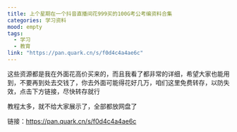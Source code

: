 ```yaml
---
title: 上个星期在一个抖音直播间花999买的100G考公考编资料合集
categories: 学习资料
mood: empty
tags:
  - 学习
  - 教育
link: "https://pan.quark.cn/s/f0d4c4a4ae6c"
---
```





这些资源都是我在外面花高价买来的，而且我看了都非常的详细，希望大家也能用到，不要再到处去交钱了，你去外面可能得花好几万，咱们这里免费转存，以防失效，点击下方链接，尽快转存就行




教程太多，就不给大家展示了，全部都放网盘了




链接：https://pan.quark.cn/s/f0d4c4a4ae6c











